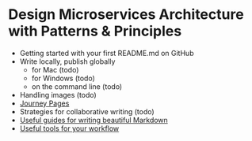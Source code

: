 # Design Microservices Architecture with Patterns & Principles

- Getting started with your first README.md on GitHub
- Write locally, publish globally
  - for Mac (todo)
  - for Windows (todo)
  - on the command line (todo)
- Handling images (todo)
- [Journey Pages](journey)
- Strategies for collaborative writing (todo)
- [Useful guides for writing beautiful Markdown](useful-guides-for-writing-beautiful-markdown)
- [Useful tools for your workflow](useful-tools-for-your-workflow)
